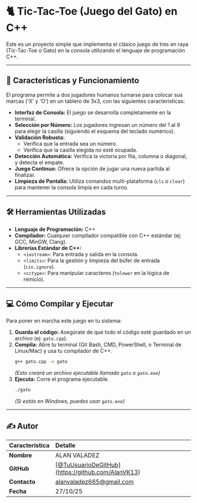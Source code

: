 # 🐈 Tic-Tac-Toe (Juego del Gato) en C++

Este es un proyecto simple que implementa el clásico juego de tres en raya (Tic-Tac-Toe o Gato) en la consola utilizando el lenguaje de programación C++.

---

## 🚀 Características y Funcionamiento

El programa permite a dos jugadores humanos turnarse para colocar sus marcas ('X' y 'O') en un tablero de 3x3, con las siguientes características:

* **Interfaz de Consola:** El juego se desarrolla completamente en la terminal.
* **Selección por Número:** Los jugadores ingresan un número del 1 al 9 para elegir la casilla (siguiendo el esquema del teclado numérico).
* **Validación Robusta:**
    * Verifica que la entrada sea un número.
    * Verifica que la casilla elegida no esté ocupada.
* **Detección Automática:** Verifica la victoria por fila, columna o diagonal, y detecta el empate.
* **Juego Continuo:** Ofrece la opción de jugar una nueva partida al finalizar.
* **Limpieza de Pantalla:** Utiliza comandos multi-plataforma (`cls` o `clear`) para mantener la consola limpia en cada turno.

---

## 🛠️ Herramientas Utilizadas

* **Lenguaje de Programación:** C++
* **Compilador:** Cualquier compilador compatible con C++ estándar (ej: GCC, MinGW, Clang).
* **Librerías Estándar de C++:**
    * `<iostream>`: Para entrada y salida en la consola.
    * `<limits>`: Para la gestión y limpieza del búfer de entrada (`cin.ignore`).
    * `<cctype>`: Para manipular caracteres (`tolower` en la lógica de reinicio).

---

## 💻 Cómo Compilar y Ejecutar

Para poner en marcha este juego en tu sistema:

1.  **Guarda el código:** Asegúrate de que todo el código esté guardado en un archivo (ej: `gato.cpp`).
2.  **Compila:** Abre tu terminal (Git Bash, CMD, PowerShell, o Terminal de Linux/Mac) y usa tu compilador de C++.
    ```bash
    g++ gato.cpp -o gato
    ```
    *(Esto creará un archivo ejecutable llamado `gato` o `gato.exe`)*
3.  **Ejecuta:** Corre el programa ejecutable.
    ```bash
    ./gato
    ```
    *(Si estás en Windows, puedes usar `gato.exe`)*

---

## ✍️ Autor

| Característica | Detalle |
| :--- | :--- |
| **Nombre** |  ALAN VALADEZ |
| **GitHub** | [[@TuUsuarioDeGitHub]](https://github.com/AlanVK13) (https://github.com/AlanVK13) |
| **Contacto** | alanvaladez665@gmail.com |
| **Fecha** | 27/10/25 |
```
